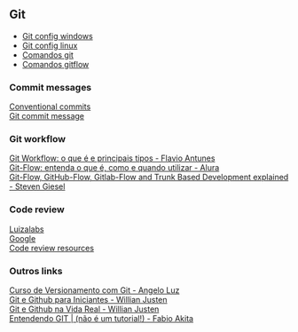 ## Git

* [Git config windows](./git-config-win.md)
* [Git config linux](./git-config-linux.md)
* [Comandos git](https://gist.github.com/leocomelli/2545add34e4fec21ec16)
* [Comandos gitflow](./git-flow.md)

### Commit messages
[Conventional commits](https://www.conventionalcommits.org/en/v1.0.0/)\
[Git commit message](https://github.com/joelparkerhenderson/git-commit-message)

### Git workflow
[Git Workflow: o que é e principais tipos - Flavio Antunes](https://www.zup.com.br/blog/git-workflow)\
[Git-Flow: entenda o que é, como e quando utilizar - Alura](https://www.alura.com.br/artigos/git-flow-o-que-e-como-quando-utilizar)\
[Git-Flow, GitHub-Flow, Gitlab-Flow and Trunk Based Development explained - Steven Giesel](https://steven-giesel.com/blogPost/ff50f268-c0bf-44d8-a5b8-41554ab50ba8)

### Code review
[Luizalabs](https://github.com/luizalabs/dev-guide/tree/master/code-review)\
[Google](https://google.github.io/eng-practices/review/)\
[Code review resources](https://github.com/joho/awesome-code-review)

### Outros links
[Curso de Versionamento com Git - Angelo Luz](https://www.youtube.com/playlist?list=PLDqnSpzNKDvkfF_ZMfukmOG3MtGKfXlfJ)\
[Git e Github para Iniciantes - Willian Justen](https://www.youtube.com/playlist?list=PLlAbYrWSYTiPA2iEiQ2PF_A9j__C4hi0A)\
[Git e Github na Vida Real - Willian Justen](https://www.youtube.com/playlist?list=PLlAbYrWSYTiNqugqFFWWsgONJsmc3eMpg)\
[Entendendo GIT | (não é um tutorial!) - Fabio Akita](https://www.youtube.com/watch?v=6Czd1Yetaac)
